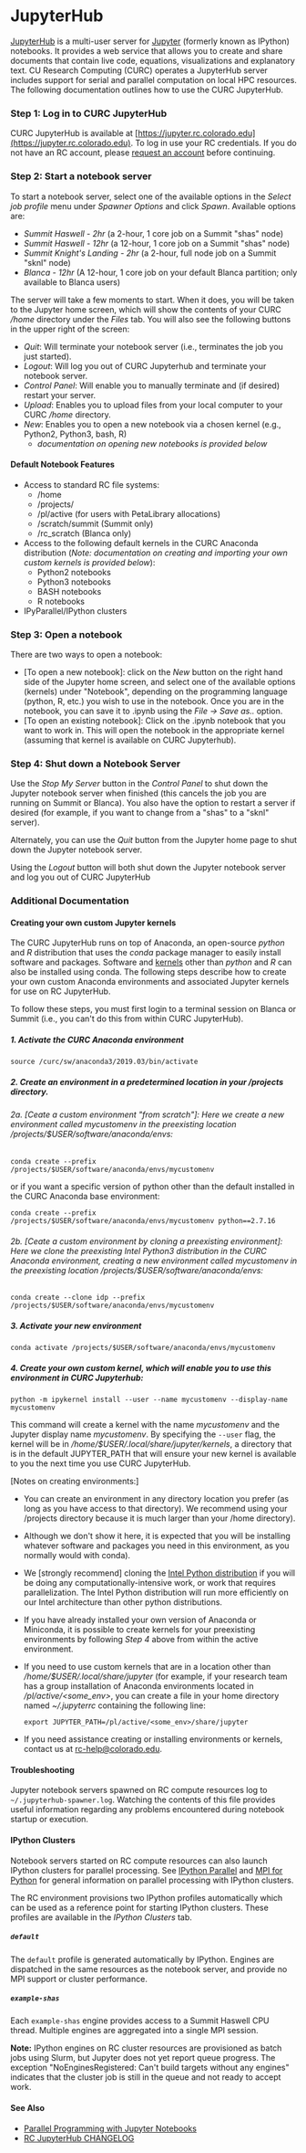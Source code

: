 # JupyterHub

[JupyterHub](https://jupyterhub.readthedocs.org/en/latest/) is a multi-user server for [Jupyter](https://jupyter.org/) (formerly known as IPython) notebooks. It provides a web service that allows you to create and share documents that contain live code, equations, visualizations and explanatory text. CU Research Computing (CURC) operates a JupyterHub server includes support for serial and parallel computation on local HPC resources. The following documentation outlines how to use the CURC JupyterHub.

### Step 1: Log  in to CURC JupyterHub

CURC JupyterHub is available at [https://jupyter.rc.colorado.edu](https://jupyter.rc.colorado.edu). To log in use your RC credentials. If you do not have an RC account, please [request an account](https://rcamp.rc.colorado.edu/accounts/account-request/create/organization) before continuing.

### Step 2: Start a notebook server

To start a notebook server, select one of the available options in the _Select job profile_ menu under _Spawner Options_ and click _Spawn_. Available options are:

* _Summit Haswell - 2hr_ (a 2-hour, 1 core job on a Summit "shas" node)
* _Summit Haswell - 12hr_ (a 12-hour, 1 core job on a Summit "shas" node)
* _Summit Knight's Landing - 2hr_ (a 2-hour, full node job on a Summit "sknl" node)
* _Blanca - 12hr_ (A 12-hour, 1 core job on your default Blanca partition; only available to Blanca users)

The server will take a few moments to start.  When it does, you will be taken to the Jupyter home screen, which will show the contents of your CURC _/home_ directory under the _Files_ tab.  You will also see the following buttons in the upper right of the screen:

* _Quit_: Will terminate your notebook server (i.e., terminates the job you just started).  
* _Logout_: Will log you out of CURC Jupyterhub and terminate your notebook server.
* _Control Panel_: Will enable you to manually terminate and (if desired) restart your server.
* _Upload_: Enables you to upload files from your local computer to your CURC _/home_ directory.
* _New_: Enables you to open a new notebook via a chosen kernel (e.g., Python2, Python3, bash, R)
  * _documentation on opening new notebooks is provided below_

#### Default Notebook Features

* Access to standard RC file systems: 
  * /home
  * /projects/
  * /pl/active (for users with PetaLibrary allocations)
  * /scratch/summit (Summit only)
  * /rc_scratch (Blanca only)
* Access to the following default kernels in the CURC Anaconda distribution 
  (_Note: documentation on creating and importing your own custom kernels is provided below_):
  * Python2 notebooks
  * Python3 notebooks
  * BASH notebooks
  * R notebooks 
* IPyParallel/IPython clusters

### Step 3: Open a notebook

There are two ways to open a notebook:
* [To open a new notebook]: click on the _New_ button on the right hand side of the Jupyter home screen, and select one of the available options (kernels) under "Notebook", depending on the programming language (python, R, etc.) you wish to use in the notebook. Once you are in the notebook, you can save it to <myfilename>.ipynb using the _File -> Save as.._ option.
* [To open an existing notebook]: Click on the <myfilename>.ipynb notebook that you want to work in.  This will open the notebook in the appropriate kernel (assuming that kernel is available on CURC Jupyterhub).

### Step 4: Shut down a Notebook Server

Use the _Stop My Server_ button in the _Control Panel_ to shut down the Jupyter notebook server when finished (this cancels the job you are running on Summit or Blanca). You also have the option to restart a server if desired (for example, if you want to change from a "shas" to a "sknl" server).

Alternately, you can use the _Quit_ button from the Jupyter home page to shut down the Jupyter notebook server.

Using the _Logout_ button will both shut down the Jupyter notebook server and log you out of CURC JupyterHub

### Additional Documentation

#### Creating your own custom Jupyter kernels

The CURC JupyterHub runs on top of Anaconda, an open-source _python_ and _R_ distribution that uses the _conda_ package manager to easily install software and packages. Software and [kernels](https://github.com/jupyter/jupyter/wiki/Jupyter-kernels) other than _python_ and _R_ can also be installed using conda. The following steps describe how to create your own custom Anaconda environments and associated Jupyter kernels for use on RC JupyterHub. 

To follow these steps, you must first login to a terminal session on Blanca or Summit (i.e., you can't do this from within CURC JupyterHub).  

##### 1. Activate the CURC Anaconda environment

```source /curc/sw/anaconda3/2019.03/bin/activate```

##### 2. Create an environment in a predetermined location in your /projects directory.  

###### 2a. [Ceate a custom environment "from scratch"]: Here we create a new environment called _mycustomenv_ in the preexisting location _/projects/$USER/software/anaconda/envs_:

```conda create --prefix /projects/$USER/software/anaconda/envs/mycustomenv```

or if you want a specific version of python other than the default installed in the CURC Anaconda base environment:

```conda create --prefix /projects/$USER/software/anaconda/envs/mycustomenv python==2.7.16```

###### 2b. [Ceate a custom environment by cloning a preexisting environment]: Here we clone the preexisting Intel Python3 distribution in the CURC Anaconda environment, creating a new environment called _mycustomenv_ in the preexisting location _/projects/$USER/software/anaconda/envs_:

```conda create --clone idp --prefix /projects/$USER/software/anaconda/envs/mycustomenv```

##### 3. Activate your new environment

```conda activate /projects/$USER/software/anaconda/envs/mycustomenv```

##### 4. Create your own custom kernel, which will enable you to use this environment in CURC Jupyterhub:

```python -m ipykernel install --user --name mycustomenv --display-name mycustomenv```

This command will create a kernel with the name _mycustomenv_ and the Jupyter display name _mycustomenv_.  By specifying the `--user` flag, the kernel will be in _/home/$USER/.local/share/jupyter/kernels_, a directory that is in the default JUPYTER_PATH that will ensure your new kernel is available to you the next time you use CURC JupyterHub.

[Notes on creating environments:]
* You can create an environment in any directory location you prefer (as long as you have access to that directory).  We recommend using your /projects directory because it is much larger than your /home directory).
* Although we don't show it here, it is expected that you will be installing whatever software and packages you need in this environment, as you normally would with conda).
* We [strongly recommend] cloning the [Intel Python distribution](https://software.intel.com/en-us/distribution-for-python) if you will be doing any computationally-intensive work, or work that requires parallelization. The Intel Python distribution will run more efficiently on our Intel architecture than other python distributions.
* If you have already installed your own version of Anaconda or Miniconda, it is possible to create kernels for your preexisting environments by following _Step 4_ above from within the active environment.  
* If you need to use custom kernels that are in a location other than _/home/$USER/.local/share/jupyter_ (for example, if your research team has a group installation of Anaconda environments located in _/pl/active/<some_env>_, you can create a file in your home directory named _~/.jupyterrc_ containing the following line:

   ```export JUPYTER_PATH=/pl/active/<some_env>/share/jupyter```
* If you need assistance creating or installing environments or kernels, contact us at rc-help@colorado.edu. 

#### Troubleshooting

Jupyter notebook servers spawned on RC compute resources log to `~/.jupyterhub-spawner.log`. Watching the contents of this file provides useful information regarding any problems encountered during notebook startup or execution.

#### IPython Clusters

Notebook servers started on RC compute resources can also launch IPython clusters for parallel processing. See [IPython Parallel](http://ipyparallel.readthedocs.org/en/latest/) and [MPI for Python](https://mpi4py.readthedocs.io/en/stable/) for general information on parallel processing with IPython clusters.

The RC environment provisions two IPython profiles automatically which can be used as a reference point for starting IPython clusters. These profiles are available in the _IPython Clusters_ tab.

##### `default`

The `default` profile is generated automatically by IPython. Engines
are dispatched in the same resources as the notebook server, and
provide no MPI support or cluster performance.

##### `example-shas`

Each `example-shas` engine provides access to a Summit Haswell CPU
thread. Multiple engines are aggregated into a single MPI session.

**Note:** IPython engines on RC cluster resources are provisioned as
batch jobs using Slurm, but Jupyter does not yet report queue
progress. The exception "NoEnginesRegistered: Can't build targets
without any engines" indicates that the cluster job is still in the
queue and not ready to accept work.

#### See Also

* [Parallel Programming with Jupyter Notebooks](../additional-resources/parallel-programming-jupyter.html)
* [RC JupyterHub CHANGELOG](jupyterhub/CHANGELOG.html)
